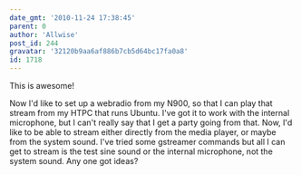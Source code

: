 ```yaml
---
date_gmt: '2010-11-24 17:38:45'
parent: 0
author: 'Allwise'
post_id: 244
gravatar: '32120b9aa6af886b7cb5d64bc17fa0a8'
id: 1718
---
```


This is awesome! 

Now I'd like to set up a webradio from my N900, so that I can play that stream from my HTPC that runs Ubuntu. I've got it to work with the internal microphone, but I can't really say that I get a party going from that. Now, I'd like to be able to stream either directly from the media player, or maybe from the system sound. I've tried some gstreamer commands but all I can get to stream is the test sine sound or the internal microphone, not the system sound. Any one got ideas?